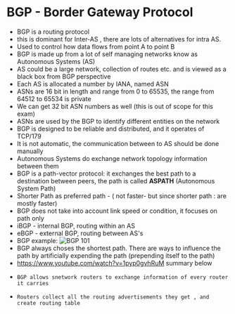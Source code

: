 # BGP - Border Gateway Protocol

- BGP is a routing protocol
- this is dominant for Inter-AS , there are lots of alternatives for intra AS.
- Used to control how data flows from point A to point B
- BGP is made up from a lot of self managing networks know as Autonomous Systems (AS)
- AS could be a large network, collection of routes etc. and is viewed as a black box from BGP perspective
- Each AS is allocated a number by IANA, named ASN
- ASNs are 16 bit in length and range from 0 to 65535, the range from 64512 to 65534 is private
- We can get 32 bit ASN numbers as well (this is out of scope for this exam)
- ASNs are used by the BGP to identify different entities on the network
- BGP is designed to be reliable and distributed, and it operates of TCP/179
- It is not automatic, the communication between to AS should be done manually
- Autonomous Systems do exchange network topology information between them
- BGP is a path-vector protocol: it exchanges the best path to a destination between peers, the path is called **ASPATH** (Autonomous System Path)
- Shorter Path as preferred path - ( not faster- but since shorter path : are mostly faster)
- BGP does not take into account link speed or condition, it focuses on path only
- iBGP - internal BGP, routing within an AS
- eBGP - external BGP, routing between AS's
- BGP example:
    ![BGP 101](images/BorderGatewayProtocol101.png)
- BGP always choses the shortest path. There are ways to influence the path by artificially expending the path (prepending itself to the path)
- https://www.youtube.com/watch?v=1pyp0gvhRuM summary below
-     BGP allows snetwork routers to exchange information of every router it carries
-     Routers collect all the routing advertisements they get , and create routing table 
